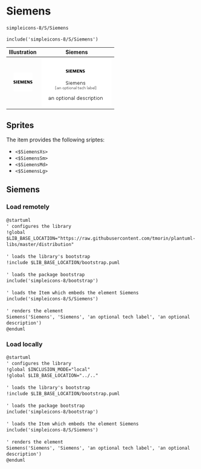 # Siemens


```text
simpleicons-8/S/Siemens
```

```text
include('simpleicons-8/S/Siemens')
```



| Illustration | Siemens |
| :---: | :---: |
| ![illustration for Illustration](../../simpleicons-8/S/Siemens.png) | ![illustration for Siemens](../../simpleicons-8/S/Siemens.Local.png) |



## Sprites
The item provides the following sriptes:

- `<$SiemensXs>`
- `<$SiemensSm>`
- `<$SiemensMd>`
- `<$SiemensLg>`





## Siemens

### Load remotely
```plantuml
@startuml
' configures the library
!global $LIB_BASE_LOCATION="https://raw.githubusercontent.com/tmorin/plantuml-libs/master/distribution"

' loads the library's bootstrap
!include $LIB_BASE_LOCATION/bootstrap.puml

' loads the package bootstrap
include('simpleicons-8/bootstrap')

' loads the Item which embeds the element Siemens
include('simpleicons-8/S/Siemens')

' renders the element
Siemens('Siemens', 'Siemens', 'an optional tech label', 'an optional description')
@enduml
```

### Load locally
```plantuml
@startuml
' configures the library
!global $INCLUSION_MODE="local"
!global $LIB_BASE_LOCATION="../.."

' loads the library's bootstrap
!include $LIB_BASE_LOCATION/bootstrap.puml

' loads the package bootstrap
include('simpleicons-8/bootstrap')

' loads the Item which embeds the element Siemens
include('simpleicons-8/S/Siemens')

' renders the element
Siemens('Siemens', 'Siemens', 'an optional tech label', 'an optional description')
@enduml
```

